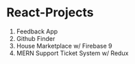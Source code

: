 # React-Projects
1) Feedback App
2) Github Finder
3) House Marketplace w/ Firebase 9
4) MERN Support Ticket System w/ Redux
